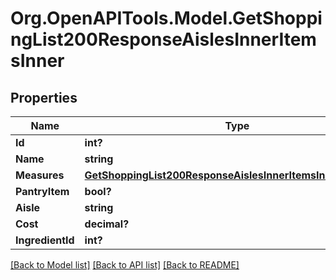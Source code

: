 # Org.OpenAPITools.Model.GetShoppingList200ResponseAislesInnerItemsInner

## Properties

Name | Type | Description | Notes
------------ | ------------- | ------------- | -------------
**Id** | **int?** |  | 
**Name** | **string** |  | 
**Measures** | [**GetShoppingList200ResponseAislesInnerItemsInnerMeasures**](GetShoppingList200ResponseAislesInnerItemsInnerMeasures.md) |  | [optional] 
**PantryItem** | **bool?** |  | 
**Aisle** | **string** |  | 
**Cost** | **decimal?** |  | 
**IngredientId** | **int?** |  | 

[[Back to Model list]](../README.md#documentation-for-models) [[Back to API list]](../README.md#documentation-for-api-endpoints) [[Back to README]](../README.md)

